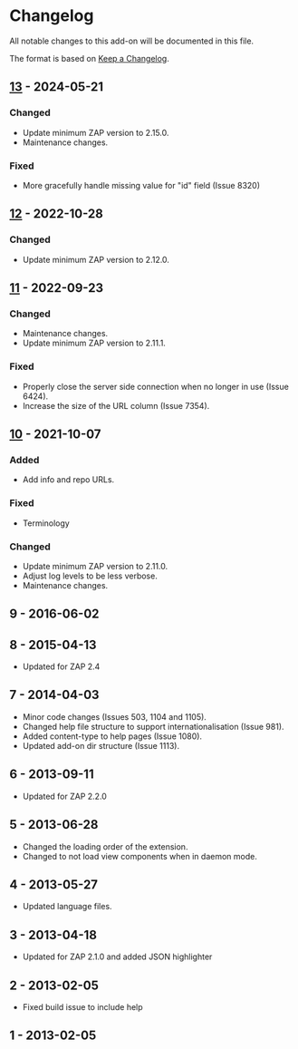 # Changelog
All notable changes to this add-on will be documented in this file.

The format is based on [Keep a Changelog](https://keepachangelog.com/en/1.0.0/).

## [13] - 2024-05-21
### Changed
- Update minimum ZAP version to 2.15.0.
- Maintenance changes.

### Fixed
- More gracefully handle missing value for "id" field (Issue 8320)

## [12] - 2022-10-28
### Changed
- Update minimum ZAP version to 2.12.0.

## [11] - 2022-09-23
### Changed
- Maintenance changes.
- Update minimum ZAP version to 2.11.1.

### Fixed
 - Properly close the server side connection when no longer in use (Issue 6424).
- Increase the size of the URL column (Issue 7354).

## [10] - 2021-10-07
### Added
- Add info and repo URLs.

### Fixed
 - Terminology

### Changed
- Update minimum ZAP version to 2.11.0.
- Adjust log levels to be less verbose.
- Maintenance changes.

## 9 - 2016-06-02



## 8 - 2015-04-13

- Updated for ZAP 2.4

## 7 - 2014-04-03

- Minor code changes (Issues 503, 1104 and 1105).
- Changed help file structure to support internationalisation (Issue 981).
- Added content-type to help pages (Issue 1080).
- Updated add-on dir structure (Issue 1113).

## 6 - 2013-09-11

- Updated for ZAP 2.2.0

## 5 - 2013-06-28

- Changed the loading order of the extension.
- Changed to not load view components when in daemon mode.

## 4 - 2013-05-27

- Updated language files.

## 3 - 2013-04-18

- Updated for ZAP 2.1.0 and added JSON highlighter

## 2 - 2013-02-05

- Fixed build issue to include help

## 1 - 2013-02-05



[13]: https://github.com/zaproxy/zap-extensions/releases/sse-v13
[12]: https://github.com/zaproxy/zap-extensions/releases/sse-v12
[11]: https://github.com/zaproxy/zap-extensions/releases/sse-v11
[10]: https://github.com/zaproxy/zap-extensions/releases/sse-v10
